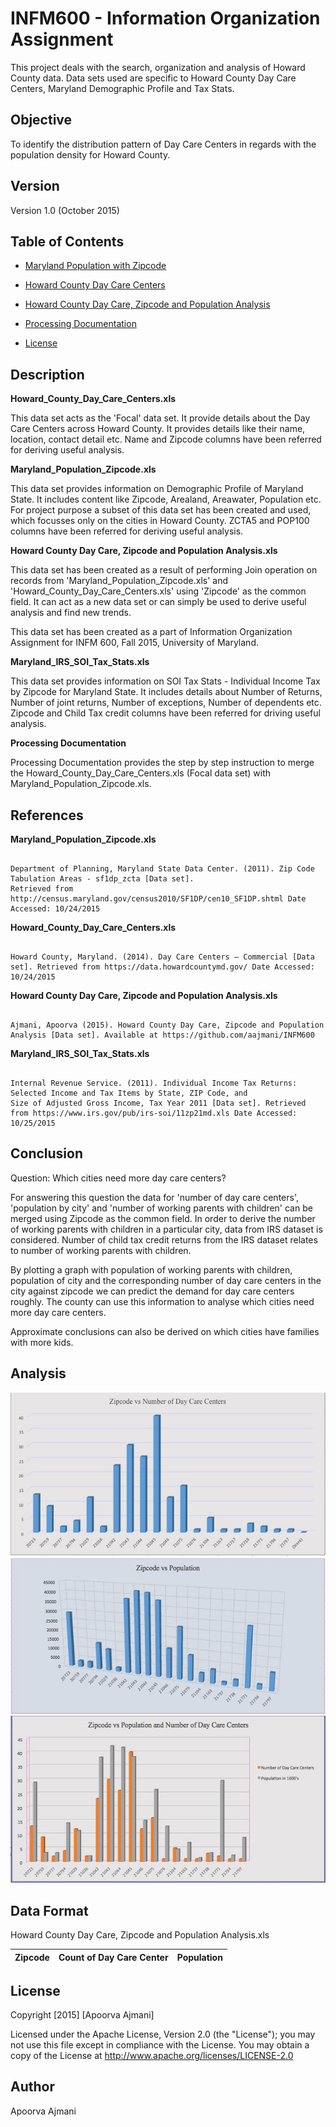 INFM600 - Information Organization Assignment
=======

This project deals with the search, organization and analysis of Howard County data. 
Data sets used are specific to Howard County Day Care Centers, Maryland Demographic Profile and Tax Stats.


Objective
----------

To identify the distribution pattern of Day Care Centers in regards with the population density for Howard County.


Version
-------------
Version 1.0 (October 2015)


Table of Contents
-------------

* [Maryland Population with Zipcode](https://github.com/aajmani/INFM600/raw/master/Maryland_Population_Zipcode.xls)

* [Howard County Day Care Centers](https://github.com/aajmani/INFM600/raw/master/Howard_County_Day_Care_Centers.xls)

* [Howard County Day Care, Zipcode and Population Analysis](https://github.com/aajmani/INFM600/raw/master/Howard%20County%20Day%20Care%2C%20Zipcode%20and%20Population%20Analysis.xls)

* [Processing Documentation](https://github.com/aajmani/INFM600/raw/master/Processing_Documentation.pdf)
        
* [License](https://github.com/aajmani/INFM600/raw/master/LICENSE)
      

Description
------------

**Howard_County_Day_Care_Centers.xls**

This data set acts as the 'Focal' data set. It provide details about the Day Care Centers across Howard County. It provides details like their name, location, contact detail etc. Name and Zipcode columns have been referred for deriving useful analysis. 


**Maryland_Population_Zipcode.xls** 

This data set provides information on Demographic Profile of Maryland State. It includes content like Zipcode, Arealand, Areawater, Population etc. For project purpose a subset of this data set has been created and used, which focusses only on the cities in Howard County. ZCTA5 and POP100 columns have been referred for deriving useful analysis.


**Howard County Day Care, Zipcode and Population Analysis.xls**

This data set has been created as a result of performing Join operation on records from 'Maryland_Population_Zipcode.xls' and 'Howard_County_Day_Care_Centers.xls' using 'Zipcode' as the common field. It can act as a new data set or can simply be used to derive useful analysis and find new trends. 

This data set has been created as a part of Information Organization Assignment for INFM 600, Fall 2015, University of Maryland. 


**Maryland_IRS_SOI_Tax_Stats.xls**

This data set provides information on SOI Tax Stats - Individual Income Tax by Zipcode for Maryland State. It includes details about Number of Returns, Number of joint returns, Number of exceptions, Number of dependents etc. Zipcode and Child Tax credit columns have been referred for driving useful analysis.


**Processing Documentation**

Processing Documentation provides the step by step instruction to merge the Howard_County_Day_Care_Centers.xls (Focal data set) with Maryland_Population_Zipcode.xls.


References
-----------

**Maryland_Population_Zipcode.xls** 

```

Department of Planning, Maryland State Data Center. (2011). Zip Code Tabulation Areas - sf1dp_zcta [Data set]. 
Retrieved from http://census.maryland.gov/census2010/SF1DP/cen10_SF1DP.shtml Date Accessed: 10/24/2015

```

**Howard_County_Day_Care_Centers.xls**

```

Howard County, Maryland. (2014). Day Care Centers – Commercial [Data set]. Retrieved from https://data.howardcountymd.gov/ Date Accessed: 10/24/2015

```

**Howard County Day Care, Zipcode and Population Analysis.xls**

```

Ajmani, Apoorva (2015). Howard County Day Care, Zipcode and Population Analysis [Data set]. Available at https://github.com/aajmani/INFM600 

```

**Maryland_IRS_SOI_Tax_Stats.xls**

```

Internal Revenue Service. (2011). Individual Income Tax Returns: Selected Income and Tax Items by State, ZIP Code, and 
Size of Adjusted Gross Income, Tax Year 2011 [Data set]. Retrieved from https://www.irs.gov/pub/irs-soi/11zp21md.xls Date Accessed: 10/25/2015

```

Conclusion
-----------

Question: Which cities need more day care centers?

For answering this question the data for 'number of day care centers', 'population by city' and 'number of working parents with children' can be merged using Zipcode as the common field. In order to derive the number of working parents with children in a particular city, data from IRS dataset is considered. Number of child tax credit returns from the IRS dataset relates to number of working parents with children.  

By plotting a graph with population of working parents with children, population of city and the corresponding number of day care centers in the city against zipcode we can predict the demand for day care centers roughly. The county can use this information to analyse which cities need more day care centers.

Approximate conclusions can also be derived on which cities have families with more kids. 


Analysis
---------

![Zipcode vs Number of Day Care Center](https://github.com/aajmani/INFM600/raw/master/Data%20Analysis/Zipcode%20vs%20Number%20of%20Day%20Care%20Centers.jpg)
![Zipcode vs Population](https://github.com/aajmani/INFM600/raw/master/Data%20Analysis/Zipcode%20vs%20Population.jpg)
![Zipcode vs Population and Number of Day Care Centers](https://github.com/aajmani/INFM600/raw/master/Data%20Analysis/Zipcode%20vs%20Population%20and%20Number%20of%20Day%20Care%20Centers.jpg)


Data Format
-----------

Howard County Day Care, Zipcode and Population Analysis.xls

| Zipcode       | Count of Day Care Center| Population |
| ------------- |:-----------------------:| ----------:|

License
-----------
Copyright [2015] [Apoorva Ajmani]

Licensed under the Apache License, Version 2.0 (the "License");
you may not use this file except in compliance with the License.
You may obtain a copy of the License at http://www.apache.org/licenses/LICENSE-2.0

Author
----------
Apoorva Ajmani